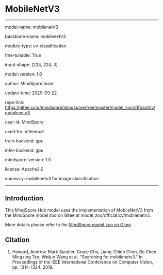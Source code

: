 # MobileNetV3

---

model-name: mobilenetV3

backbone-name: mobilenetV3

module-type: cv-classification

fine-tunable: True

input-shape: [224, 224, 3]

model-version: 1.0

author: MindSpore team

update-time: 2020-09-22

repo-link: <https://gitee.com/mindspore/mindspore/tree/master/model_zoo/official/cv/mobilenetv3>

user-id: MindSpore

used-for: inference

train-backend: gpu

infer-backend: gpu

mindspore-version: 1.0

license: Apache2.0

summary: mobilenetv3 for image classification

---

## Introduction

This MindSpore Hub model uses the implementation of MobileNetV3 from the MindSpore model zoo on Gitee at model_zoo/official/cv/mobilenetv3.

More details please refer to the [MindSpore model zoo on Gitee](https://gitee.com/mindspore/mindspore/blob/master/model_zoo/official/cv/mobilenetv3/Readme.md).

## Citation

1. Howard, Andrew, Mark Sandler, Grace Chu, Liang-Chieh Chen, Bo Chen, Mingxing Tan, Weijun Wang et al. "Searching for mobilenetv3." In Proceedings of the IEEE International Conference on Computer Vision, pp. 1314-1324. 2019.
